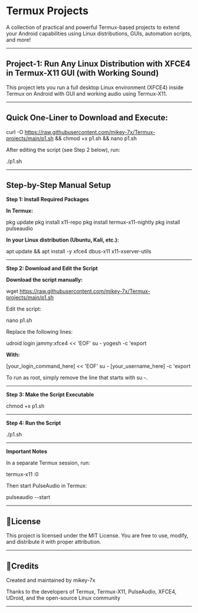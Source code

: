 # Termux Projects

A collection of practical and powerful Termux-based projects to extend your Android capabilities using Linux distributions, GUIs, automation scripts, and more!


---

## **Project-1: Run Any Linux Distribution with XFCE4 in Termux-X11 GUI (with Working Sound)**

This project lets you run a full desktop Linux environment (XFCE4) inside Termux on Android with GUI and working audio using Termux-X11.


---

## **Quick One-Liner to Download and Execute:**

curl -O https://raw.githubusercontent.com/mikey-7x/Termux-projects/main/p1.sh && chmod +x p1.sh && nano p1.sh

After editing the script (see Step 2 below), run:

./p1.sh


---

## **Step-by-Step Manual Setup**

**Step 1: Install Required Packages**

**In Termux:**

pkg update
pkg install x11-repo
pkg install termux-x11-nightly
pkg install pulseaudio

**In your Linux distribution (Ubuntu, Kali, etc.):**

apt update && apt install -y xfce4 dbus-x11 x11-xserver-utils


---

**Step 2: Download and Edit the Script**

**Download the script manually:**

wget https://raw.githubusercontent.com/mikey-7x/Termux-projects/main/p1.sh

Edit the script:

nano p1.sh

Replace the following lines:

udroid login jammy:xfce4 << 'EOF'
su - yogesh -c 'export

**With:**

[your_login_command_here] << 'EOF'
su - [your_username_here] -c 'export

To run as root, simply remove the line that starts with su -.


---

**Step 3: Make the Script Executable**

chmod +x p1.sh


---

**Step 4: Run the Script**

./p1.sh


---

**Important Notes**

In a separate Termux session, run:

termux-x11 :0

Then start PulseAudio in Termux:

pulseaudio --start


---

## **📜License**

This project is licensed under the MIT License.
You are free to use, modify, and distribute it with proper attribution.


---

## **📜Credits**

Created and maintained by mikey-7x

Thanks to the developers of Termux, Termux-X11, PulseAudio, XFCE4, UDroid, and the open-source Linux community

---
